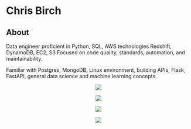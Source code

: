 <h1>Chris Birch</h1>

<h2>About</h2>

<p>
Data engineer proficient in Python, SQL, AWS technologies Redshift, DynamoDB, EC2, S3
Focused on code quality, standards, automation, and maintainability.

Familiar with Postgres, MongoDB, Linux environment, building APIs, Flask, FastAPI, general data science and machine learning concepts.
</p>
<p align="center">
<a href="https://github.com/datapointchris"><img src="https://streak-stats.demolab.com/?user=datapointchris&show_icons=true&theme=react&hide_border=true"></a>
</p>
<p align="center">
<a href="https://github.com/datapointchris"><img src="https://github-readme-stats.vercel.app/api?username=datapointchris&show_icons=true&theme=react&hide_border=true"></a>
</p>
<p align="center">
<a href="https://github.com/datapointchris"><img src="https://github-readme-stats.vercel.app/api/top-langs/?username=datapointchris&show_icons=true&theme=react&hide_border=true&size_weight=0.2&count_weight=0.8"></a>
</p>
<p align="center">
<a href="https://github.com/datapointchris"><img src="https://github-readme-activity-graph.vercel.app/graph?username=datapointchris&theme=react&hide_border=true"></a>
</p>
